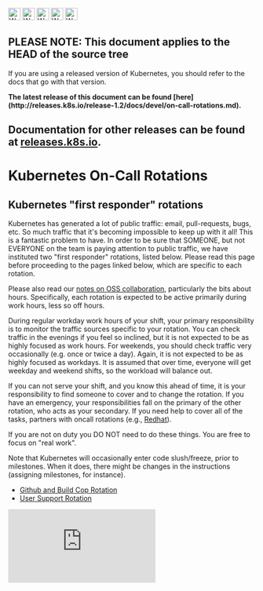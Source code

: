 <!-- BEGIN MUNGE: UNVERSIONED_WARNING -->

<!-- BEGIN STRIP_FOR_RELEASE -->

<img src="http://kubernetes.io/img/warning.png" alt="WARNING"
     width="25" height="25">
<img src="http://kubernetes.io/img/warning.png" alt="WARNING"
     width="25" height="25">
<img src="http://kubernetes.io/img/warning.png" alt="WARNING"
     width="25" height="25">
<img src="http://kubernetes.io/img/warning.png" alt="WARNING"
     width="25" height="25">
<img src="http://kubernetes.io/img/warning.png" alt="WARNING"
     width="25" height="25">

<h2>PLEASE NOTE: This document applies to the HEAD of the source tree</h2>

If you are using a released version of Kubernetes, you should
refer to the docs that go with that version.

<!-- TAG RELEASE_LINK, added by the munger automatically -->
<strong>
The latest release of this document can be found
[here](http://releases.k8s.io/release-1.2/docs/devel/on-call-rotations.md).

Documentation for other releases can be found at
[releases.k8s.io](http://releases.k8s.io).
</strong>
--

<!-- END STRIP_FOR_RELEASE -->

<!-- END MUNGE: UNVERSIONED_WARNING -->
Kubernetes On-Call Rotations
====================

Kubernetes "first responder" rotations
--------------------------------------

Kubernetes has generated a lot of public traffic: email, pull-requests, bugs, etc. So much traffic that it's becoming impossible to keep up with it all! This is a fantastic problem to have. In order to be sure that SOMEONE, but not EVERYONE on the team is paying attention to public traffic, we have instituted two "first responder" rotations, listed below. Please read this page before proceeding to the pages linked below, which are specific to each rotation.

Please also read our [notes on OSS collaboration](collab.md), particularly the bits about hours. Specifically, each rotation is expected to be active primarily during work hours, less so off hours.

During regular workday work hours of your shift, your primary responsibility is to monitor the traffic sources specific to your rotation. You can check traffic in the evenings if you feel so inclined, but it is not expected to be as highly focused as work hours. For weekends, you should check traffic very occasionally (e.g. once or twice a day). Again, it is not expected to be as highly focused as workdays. It is assumed that over time, everyone will get weekday and weekend shifts, so the workload will balance out.

If you can not serve your shift, and you know this ahead of time, it is your responsibility to find someone to cover and to change the rotation. If you have an emergency, your responsibilities fall on the primary of the other rotation, who acts as your secondary. If you need help to cover all of the tasks, partners with oncall rotations (e.g., [Redhat](https://github.com/orgs/kubernetes/teams/rh-oncall)).

If you are not on duty you DO NOT need to do these things. You are free to focus on "real work".

Note that Kubernetes will occasionally enter code slush/freeze, prior to milestones. When it does, there might be changes in the instructions (assigning milestones, for instance).

* [Github and Build Cop Rotation](on-call-build-cop.md)
* [User Support Rotation](on-call-user-support.md)

<!-- BEGIN MUNGE: GENERATED_ANALYTICS -->
[![Analytics](https://kubernetes-site.appspot.com/UA-36037335-10/GitHub/docs/devel/on-call-rotations.md?pixel)]()
<!-- END MUNGE: GENERATED_ANALYTICS -->
